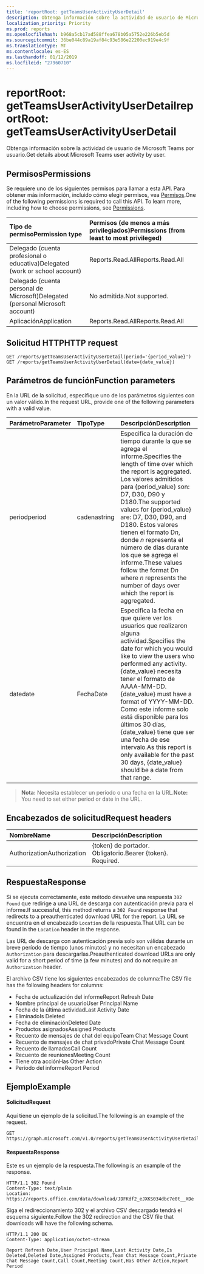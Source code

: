 ```yaml
---
title: 'reportRoot: getTeamsUserActivityUserDetail'
description: Obtenga información sobre la actividad de usuario de Microsoft Teams por usuario.
localization_priority: Priority
ms.prod: reports
ms.openlocfilehash: b968a5cb17ad588ffea678b05a5752e226b5eb5d
ms.sourcegitcommit: 36be044c89a19af84c93e586e22200ec919e4c9f
ms.translationtype: MT
ms.contentlocale: es-ES
ms.lasthandoff: 01/12/2019
ms.locfileid: "27960710"
---
```

# <a name="reportroot-getteamsuseractivityuserdetail"></a><span data-ttu-id="6e04d-103">reportRoot: getTeamsUserActivityUserDetail</span><span class="sxs-lookup"><span data-stu-id="6e04d-103">reportRoot: getTeamsUserActivityUserDetail</span></span>

<span data-ttu-id="6e04d-104">Obtenga información sobre la actividad de usuario de Microsoft Teams por usuario.</span><span class="sxs-lookup"><span data-stu-id="6e04d-104">Get details about Microsoft Teams user activity by user.</span></span>

## <a name="permissions"></a><span data-ttu-id="6e04d-105">Permisos</span><span class="sxs-lookup"><span data-stu-id="6e04d-105">Permissions</span></span>

<span data-ttu-id="6e04d-p101">Se requiere uno de los siguientes permisos para llamar a esta API. Para obtener más información, incluido cómo elegir permisos, vea [Permisos](/graph/permissions-reference).</span><span class="sxs-lookup"><span data-stu-id="6e04d-p101">One of the following permissions is required to call this API. To learn more, including how to choose permissions, see [Permissions](/graph/permissions-reference).</span></span>

| <span data-ttu-id="6e04d-108">Tipo de permiso</span><span class="sxs-lookup"><span data-stu-id="6e04d-108">Permission type</span></span>                        | <span data-ttu-id="6e04d-109">Permisos (de menos a más privilegiados)</span><span class="sxs-lookup"><span data-stu-id="6e04d-109">Permissions (from least to most privileged)</span></span> |
| :------------------------------------- | :--------------------------------------- |
| <span data-ttu-id="6e04d-110">Delegado (cuenta profesional o educativa)</span><span class="sxs-lookup"><span data-stu-id="6e04d-110">Delegated (work or school account)</span></span>     | <span data-ttu-id="6e04d-111">Reports.Read.All</span><span class="sxs-lookup"><span data-stu-id="6e04d-111">Reports.Read.All</span></span>                         |
| <span data-ttu-id="6e04d-112">Delegado (cuenta personal de Microsoft)</span><span class="sxs-lookup"><span data-stu-id="6e04d-112">Delegated (personal Microsoft account)</span></span> | <span data-ttu-id="6e04d-113">No admitida.</span><span class="sxs-lookup"><span data-stu-id="6e04d-113">Not supported.</span></span>                           |
| <span data-ttu-id="6e04d-114">Aplicación</span><span class="sxs-lookup"><span data-stu-id="6e04d-114">Application</span></span>                            | <span data-ttu-id="6e04d-115">Reports.Read.All</span><span class="sxs-lookup"><span data-stu-id="6e04d-115">Reports.Read.All</span></span>                         |

## <a name="http-request"></a><span data-ttu-id="6e04d-116">Solicitud HTTP</span><span class="sxs-lookup"><span data-stu-id="6e04d-116">HTTP request</span></span>

<!-- { "blockType": "samples" } -->

```http
GET /reports/getTeamsUserActivityUserDetail(period='{period_value}')
GET /reports/getTeamsUserActivityUserDetail(date={date_value})
```

## <a name="function-parameters"></a><span data-ttu-id="6e04d-117">Parámetros de función</span><span class="sxs-lookup"><span data-stu-id="6e04d-117">Function parameters</span></span>

<span data-ttu-id="6e04d-118">En la URL de la solicitud, especifique uno de los parámetros siguientes con un valor válido.</span><span class="sxs-lookup"><span data-stu-id="6e04d-118">In the request URL, provide one of the following parameters with a valid value.</span></span>

| <span data-ttu-id="6e04d-119">Parámetro</span><span class="sxs-lookup"><span data-stu-id="6e04d-119">Parameter</span></span> | <span data-ttu-id="6e04d-120">Tipo</span><span class="sxs-lookup"><span data-stu-id="6e04d-120">Type</span></span>   | <span data-ttu-id="6e04d-121">Descripción</span><span class="sxs-lookup"><span data-stu-id="6e04d-121">Description</span></span>                              |
| :-------- | :----- | :--------------------------------------- |
| <span data-ttu-id="6e04d-122">period</span><span class="sxs-lookup"><span data-stu-id="6e04d-122">period</span></span>    | <span data-ttu-id="6e04d-123">cadena</span><span class="sxs-lookup"><span data-stu-id="6e04d-123">string</span></span> | <span data-ttu-id="6e04d-124">Especifica la duración de tiempo durante la que se agrega el informe.</span><span class="sxs-lookup"><span data-stu-id="6e04d-124">Specifies the length of time over which the report is aggregated.</span></span> <span data-ttu-id="6e04d-125">Los valores admitidos para {period_value} son: D7, D30, D90 y D180.</span><span class="sxs-lookup"><span data-stu-id="6e04d-125">The supported values for {period_value} are: D7, D30, D90, and D180.</span></span> <span data-ttu-id="6e04d-126">Estos valores tienen el formato D*n*, donde *n* representa el número de días durante los que se agrega el informe.</span><span class="sxs-lookup"><span data-stu-id="6e04d-126">These values follow the format D*n* where *n* represents the number of days over which the report is aggregated.</span></span> |
| <span data-ttu-id="6e04d-127">date</span><span class="sxs-lookup"><span data-stu-id="6e04d-127">date</span></span>      | <span data-ttu-id="6e04d-128">Fecha</span><span class="sxs-lookup"><span data-stu-id="6e04d-128">Date</span></span>   | <span data-ttu-id="6e04d-129">Especifica la fecha en que quiere ver los usuarios que realizaron alguna actividad.</span><span class="sxs-lookup"><span data-stu-id="6e04d-129">Specifies the date for which you would like to view the users who performed any activity.</span></span> <span data-ttu-id="6e04d-130">{date_value} necesita tener el formato de AAAA-MM-DD.</span><span class="sxs-lookup"><span data-stu-id="6e04d-130">{date_value} must have a format of YYYY-MM-DD.</span></span> <span data-ttu-id="6e04d-131">Como este informe solo está disponible para los últimos 30 días, {date_value} tiene que ser una fecha de ese intervalo.</span><span class="sxs-lookup"><span data-stu-id="6e04d-131">As this report is only available for the past 30 days, {date_value} should be a date from that range.</span></span> |

> <span data-ttu-id="6e04d-132">**Nota:** Necesita establecer un período o una fecha en la URL.</span><span class="sxs-lookup"><span data-stu-id="6e04d-132">**Note:** You need to set either period or date in the URL.</span></span>

## <a name="request-headers"></a><span data-ttu-id="6e04d-133">Encabezados de solicitud</span><span class="sxs-lookup"><span data-stu-id="6e04d-133">Request headers</span></span>

| <span data-ttu-id="6e04d-134">Nombre</span><span class="sxs-lookup"><span data-stu-id="6e04d-134">Name</span></span>          | <span data-ttu-id="6e04d-135">Descripción</span><span class="sxs-lookup"><span data-stu-id="6e04d-135">Description</span></span>               |
| :------------ | :------------------------ |
| <span data-ttu-id="6e04d-136">Authorization</span><span class="sxs-lookup"><span data-stu-id="6e04d-136">Authorization</span></span> | <span data-ttu-id="6e04d-p104">{token} de portador. Obligatorio.</span><span class="sxs-lookup"><span data-stu-id="6e04d-p104">Bearer {token}. Required.</span></span> |

## <a name="response"></a><span data-ttu-id="6e04d-139">Respuesta</span><span class="sxs-lookup"><span data-stu-id="6e04d-139">Response</span></span>

<span data-ttu-id="6e04d-140">Si se ejecuta correctamente, este método devuelve una respuesta `302 Found` que redirige a una URL de descarga con autenticación previa para el informe.</span><span class="sxs-lookup"><span data-stu-id="6e04d-140">If successful, this method returns a `302 Found` response that redirects to a preauthenticated download URL for the report.</span></span> <span data-ttu-id="6e04d-141">La URL se encuentra en el encabezado `Location` de la respuesta.</span><span class="sxs-lookup"><span data-stu-id="6e04d-141">That URL can be found in the `Location` header in the response.</span></span>

<span data-ttu-id="6e04d-142">Las URL de descarga con autenticación previa solo son válidas durante un breve período de tiempo (unos minutos) y no necesitan un encabezado `Authorization` para descargarlas.</span><span class="sxs-lookup"><span data-stu-id="6e04d-142">Preauthenticated download URLs are only valid for a short period of time (a few minutes) and do not require an `Authorization` header.</span></span>

<span data-ttu-id="6e04d-143">El archivo CSV tiene los siguientes encabezados de columna:</span><span class="sxs-lookup"><span data-stu-id="6e04d-143">The CSV file has the following headers for columns:</span></span>

- <span data-ttu-id="6e04d-144">Fecha de actualización del informe</span><span class="sxs-lookup"><span data-stu-id="6e04d-144">Report Refresh Date</span></span>
- <span data-ttu-id="6e04d-145">Nombre principal de usuario</span><span class="sxs-lookup"><span data-stu-id="6e04d-145">User Principal Name</span></span>
- <span data-ttu-id="6e04d-146">Fecha de la última actividad</span><span class="sxs-lookup"><span data-stu-id="6e04d-146">Last Activity Date</span></span>
- <span data-ttu-id="6e04d-147">Eliminado</span><span class="sxs-lookup"><span data-stu-id="6e04d-147">Is Deleted</span></span>
- <span data-ttu-id="6e04d-148">Fecha de eliminación</span><span class="sxs-lookup"><span data-stu-id="6e04d-148">Deleted Date</span></span>
- <span data-ttu-id="6e04d-149">Productos asignados</span><span class="sxs-lookup"><span data-stu-id="6e04d-149">Assigned Products</span></span>
- <span data-ttu-id="6e04d-150">Recuento de mensajes de chat del equipo</span><span class="sxs-lookup"><span data-stu-id="6e04d-150">Team Chat Message Count</span></span>
- <span data-ttu-id="6e04d-151">Recuento de mensajes de chat privado</span><span class="sxs-lookup"><span data-stu-id="6e04d-151">Private Chat Message Count</span></span>
- <span data-ttu-id="6e04d-152">Recuento de llamadas</span><span class="sxs-lookup"><span data-stu-id="6e04d-152">Call Count</span></span>
- <span data-ttu-id="6e04d-153">Recuento de reuniones</span><span class="sxs-lookup"><span data-stu-id="6e04d-153">Meeting Count</span></span>
- <span data-ttu-id="6e04d-154">Tiene otra acción</span><span class="sxs-lookup"><span data-stu-id="6e04d-154">Has Other Action</span></span>
- <span data-ttu-id="6e04d-155">Período del informe</span><span class="sxs-lookup"><span data-stu-id="6e04d-155">Report Period</span></span>

## <a name="example"></a><span data-ttu-id="6e04d-156">Ejemplo</span><span class="sxs-lookup"><span data-stu-id="6e04d-156">Example</span></span>

#### <a name="request"></a><span data-ttu-id="6e04d-157">Solicitud</span><span class="sxs-lookup"><span data-stu-id="6e04d-157">Request</span></span>

<span data-ttu-id="6e04d-158">Aquí tiene un ejemplo de la solicitud.</span><span class="sxs-lookup"><span data-stu-id="6e04d-158">The following is an example of the request.</span></span>

<!-- {
  "blockType": "request",
  "name": "reportroot_getteamsuseractivityuserdetail"
}-->

```http
GET https://graph.microsoft.com/v1.0/reports/getTeamsUserActivityUserDetail(period='D7')
```

#### <a name="response"></a><span data-ttu-id="6e04d-159">Respuesta</span><span class="sxs-lookup"><span data-stu-id="6e04d-159">Response</span></span>

<span data-ttu-id="6e04d-160">Este es un ejemplo de la respuesta.</span><span class="sxs-lookup"><span data-stu-id="6e04d-160">The following is an example of the response.</span></span>

<!-- {
  "blockType": "response",
  "truncated": true,
  "@odata.type": "microsoft.graph.report"
} -->

```http
HTTP/1.1 302 Found
Content-Type: text/plain
Location: https://reports.office.com/data/download/JDFKdf2_eJXKS034dbc7e0t__XDe
```

<span data-ttu-id="6e04d-161">Siga el redireccionamiento 302 y el archivo CSV descargado tendrá el esquema siguiente.</span><span class="sxs-lookup"><span data-stu-id="6e04d-161">Follow the 302 redirection and the CSV file that downloads will have the following schema.</span></span>

<!-- { "blockType": "ignored" } --> 

```http
HTTP/1.1 200 OK
Content-Type: application/octet-stream

Report Refresh Date,User Principal Name,Last Activity Date,Is Deleted,Deleted Date,Assigned Products,Team Chat Message Count,Private Chat Message Count,Call Count,Meeting Count,Has Other Action,Report Period
```
